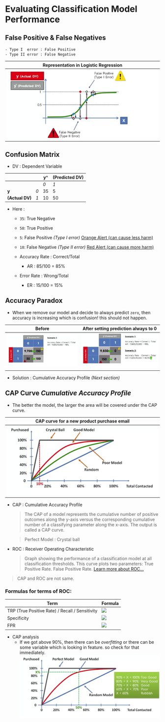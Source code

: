 # Evaluating Classification Model Performance 

## False Positive & False Negatives
	- Type I  error : False Positive
	- Type II error : False Negative
	
| Representation in Logistic Regression |
|---|
|![representation](./assets/1.png)|

## Confusion Matrix
- DV : Dependent Variable

|||**y^**|**(Predicted DV)**|
|---|---|---|---|
| | |*0*|*1*|
|**y**|*0*|35|5|
|**(Actual DV)**|*1*|10|50|

- Here : 
	- `35`: True Negative
	- `50`: True Positive
	- `5`: False Positive 	*(Type I error)* <u>Orange Alert (can cause less harm)</u>
	- `10`: False Negative 	*(Type II error)* <u>Red Alert (can cause more harm)</u>
	
	- Accuracy Rate : Correct/Total
		- AR : 85/100 = 85%
	- Error Rate : Wrong/Total
		- ER : 15/100 = 15%
	
	
## Accuracy Paradox

- When we remove our model and decide to always predict `zero`, then accuracy is increasing which is confusion! this should not happen. 

| Before | After setting prediction always to 0 |
|---|---|
|![senario 1](./assets/2.png)|![senario 2](./assets/3.png) |

- Solution : Cumulative Accuracy Profile *(Next section)*

##  CAP Curve	*Cumulative Accuracy Profile*

- The better the model, the larger the area will be covered under the CAP curve.

| CAP curve for a new product purchase email |
|---|
|![CAP curve](./assets/4.png)|

- CAP : Cumulative Accuracy Profile
	> The CAP of a model represents the cumulative number of positive outcomes along the y-axis versus the corresponding cumulative number of a classifying parameter along the x-axis. The output is called a CAP curve.
	
	> Perfect Model : Crystal ball
- ROC : Receiver Operating Characteristic
	> Graph showing the performance of a classification model at all classification thresholds. This curve plots two parameters: True Positive Rate. False Positive Rate. [Learn more about ROC...](https://towardsdatascience.com/understanding-auc-roc-curve-68b2303cc9c5)
> CAP and ROC are not same.

### Formulas for terms of ROC: 

|Term|Formula|
|---|---|
|TRP (True Positive Rate) / Recall / Sensitivity |![](https://miro.medium.com/max/355/1*HgxNKuUwXk9JHYBCt_KZNw.png)|
|Specificity |![](https://miro.medium.com/max/246/1*f7NmMcQtfes1ng7jtjNtHQ.png)|
|FPR |![](https://miro.medium.com/max/245/1*3GhDfiuhvINF5-9eL8g6Pw.png)|

- CAP analysis
	- If we got above 90%, then there can be *overfitting* or there can be some variable which is looking in feature. so check for that immediately.
	![](./assets/5.png)
	